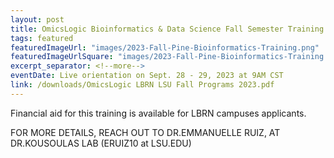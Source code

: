 ```yaml
---
layout: post
title: OmicsLogic Bioinformatics & Data Science Fall Semester Training for LBRN students
tags: featured
featuredImageUrl: "images/2023-Fall-Pine-Bioinformatics-Training.png"
featuredImageUrlSquare: "images/2023-Fall-Pine-Bioinformatics-Training.png"
excerpt_separator: <!--more-->
eventDate: Live orientation on Sept. 28 - 29, 2023 at 9AM CST
link: /downloads/OmicsLogic LBRN LSU Fall Programs 2023.pdf
---
```


      
Financial aid for this training is available for LBRN campuses applicants.
    
FOR MORE DETAILS, REACH OUT TO DR.EMMANUELLE RUIZ, AT DR.KOUSOULAS LAB (ERUIZ10 at LSU.EDU)